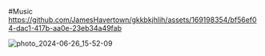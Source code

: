 

#Music
https://github.com/JamesHavertown/gkkbkjhlih/assets/169198354/bf56ef04-dac1-417b-aa0e-23eb34a49fab




![photo_2024-06-26_15-52-09](https://github.com/JamesHavertown/gkkbkjhlih/assets/169198354/011801cd-5870-4355-9e20-80cee463821c)

